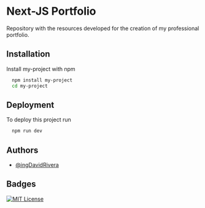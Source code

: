 
# Next-JS Portfolio

Repository with the resources developed for the creation of my professional portfolio.


## Installation

Install my-project with npm

```bash
  npm install my-project
  cd my-project
```
    
## Deployment

To deploy this project run


```bash
  npm run dev
```


## Authors

- [@ingDavidRivera](https://github.com/ingDavidRivera)


## Badges

[![MIT License](https://img.shields.io/badge/License-MIT-green.svg)](https://choosealicense.com/licenses/mit/)


